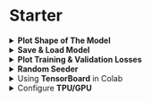 <h1 id="starter">Starter</h1>

<div style='width:1000px;margin:auto'>


<details><summary><b>Plot Shape of The Model</b></summary><p><pre><code>from tensorflow.keras.utils import plot_model

plot_model(model, to_file='model_plot4a.png', show_shapes=True, show_layer_names=True)
</code></pre>
</p></details>

<details><summary><b>Save & Load Model</b></summary><p>
<h4>1. using save()</h4><pre><code>#NOTE: This is only available for Sequential and Functional API and NOT for Subclass API.
# But you can use save_weights() and load_weights() to save and restore the model parameters!
# Save Model.
model.save("my_keras_model.h5")

# Load Model.
model = tf.keras.models.load_model("my_keras_model.h5")
</code></pre>

<h4>2. using checkpoint</h4><pre><code># Using Checkpints
checkpoint_cb = keras.callbacks.ModelCheckpoint("my_keras_model.h5",
save_best_only=True)

history = model.fit(X_train, y_train, epochs=10,
                validation_data=(X_valid, y_valid),
                callbacks=[checkpoint_cb])

model = keras.models.load_model("my_keras_model.h5") # rollback to best model
</code></pre>

<h4>3. saving model in json</h4><pre><code>## WRITE model &amp; weights
model_structure = model.to_json()
with open("cnn_model.json", "w") as json_file:
    json_file.write(model_structure)

model.save_weights("cnn_weights.h5")


## READ model &amp; weights
from keras.models import model_from_json
with open("cnn_model.json", "r") as json_file:
    json_string = json_file.read()
model = model_from_json(json_string)
model.load_weights('cnn_weights.h5')
</code></pre>
</p></details>

<details><summary><b>Plot Training & Validation Losses</b></summary><p><pre><code>import matplotlib as mpl
import matplotlib.pyplot as plt

def plot_learning_curves(loss, val_loss):
    plt.plot(np.arange(len(loss)) + 0.5, loss, "b.-", label="Training loss")
    plt.plot(np.arange(len(val_loss)) + 1, val_loss, "r.-", label="Validation loss")
    plt.gca().xaxis.set_major_locator(mpl.ticker.MaxNLocator(integer=True))
    plt.axis([1, 20, 0, 0.05])
    plt.legend(fontsize=14)
    plt.xlabel("Epochs")
    plt.ylabel("Loss")
    plt.grid(True)
    return plt

plt.figure(figsize=(12, 5))
plot_learning_curves(history.history["loss"], history.history["val_loss"])
plt.show()
</code></pre>
</p></details>
<details><summary><b>Random Seeder</b></summary><p><pre><code>SEED = 42
tf.keras.backend.clear_session()
np.random.seed(SEED)
tf.random.set_seed(SEED)
</code></pre>
</p></details>

<details><summary>Using <b>TensorBoard</b> in Colab</summary><p><pre><code># Load the TensorBoard notebook extension
%load_ext tensorboard

%tensorboard --logdir runs
</code></pre>
</p></details>

<details><summary>Configure <b>TPU/GPU</b></summary><pre><code># TPU or GPU detection.
# Detect hardware, return appropriate distribution strategy.
try:
    tpu = tf.distribute.cluster_resolver.TPUClusterResolver()
    print(f"Running on TPU {tpu.master()}")
except ValueError:
    tpu = None
    
if tpu:
    tf.config.experimental_connect_to_cluster(tpu)
    tf.tpu.experimental.initialize_tpu_system(tpu)
    strategy = tf.distribute.experimental.TPUStrategy(tpu)
else:
    strategy = tf.distribute.get_strategy()
    
def seed_everything(seed=0):
    np.random.seed(seed)
    tf.random.set_seed(seed)
    os.environ['PYTHONHASHSEED'] = str(seed)
    os.environ['TF_DETERMINISTIC_OPS'] = '1'
    return seed

seed = seed_everything(seed=2048)
print(f"REPLICAS: {strategy.num_replicas_in_sync}")

# Data access.
GCS_DS_PATH = KaggleDatasets().get_gcs_path()

# Configuration.
EPOCHS = 40
BATCH_SIZE = 16 * strategy.num_replicas_in_sync
</code></pre>
</details>
</div>